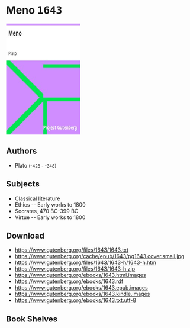 # Meno <kbd>1643</kbd>

![](./cover.medium.jpg "")

## Authors


 - Plato <small>(-428 - -348)</small>

## Subjects


 - Classical literature
 - Ethics -- Early works to 1800
 - Socrates, 470 BC-399 BC
 - Virtue -- Early works to 1800

## Download


 - https://www.gutenberg.org/files/1643/1643.txt
 - https://www.gutenberg.org/cache/epub/1643/pg1643.cover.small.jpg
 - https://www.gutenberg.org/files/1643/1643-h/1643-h.htm
 - https://www.gutenberg.org/files/1643/1643-h.zip
 - https://www.gutenberg.org/ebooks/1643.html.images
 - https://www.gutenberg.org/ebooks/1643.rdf
 - https://www.gutenberg.org/ebooks/1643.epub.images
 - https://www.gutenberg.org/ebooks/1643.kindle.images
 - https://www.gutenberg.org/ebooks/1643.txt.utf-8

## Book Shelves


